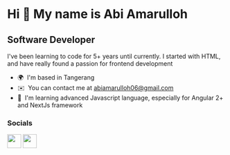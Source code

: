Hi 👋 My name is Abi Amarulloh
==============================

Software Developer
------------------

I've been learning to code for 5+ years until currently. I started with HTML, and have really found a passion for frontend development

* 🌍  I'm based in Tangerang
* ✉️  You can contact me at [abiamarulloh06@gmail.com](mailto:abiamarulloh06@gmail.com)
* 🧠  I'm learning advanced Javascript language, especially for Angular 2+ and NextJs framework


### Socials

<p align="left"> <a href="https://www.linkedin.com/in/abiamarulloh" target="_blank" rel="noreferrer"><img src="https://raw.githubusercontent.com/danielcranney/readme-generator/main/public/icons/socials/linkedin.svg" width="32" height="32" /></a> <a href="http://www.medium.com/@abiamarulloh06" target="_blank" rel="noreferrer"><img src="https://raw.githubusercontent.com/danielcranney/readme-generator/main/public/icons/socials/medium.svg" width="32" height="32" /></a> </p>



